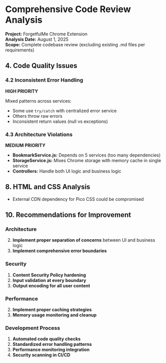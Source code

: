 # Comprehensive Code Review Analysis

**Project:** ForgetfulMe Chrome Extension  
**Analysis Date:** August 1, 2025  
**Scope:** Complete codebase review (excluding existing .md files per requirements)

## 4. Code Quality Issues

### 4.2 Inconsistent Error Handling
**HIGH PRIORITY**

Mixed patterns across services:
- Some use `try/catch` with centralized error service
- Others throw raw errors
- Inconsistent return values (null vs exceptions)

### 4.3 Architecture Violations
**MEDIUM PRIORITY**

- **BookmarkService.js:** Depends on 5 services (too many dependencies)
- **StorageService.js:** Mixes Chrome storage with memory cache in single service
- **Controllers:** Handle both UI logic and business logic

## 8. HTML and CSS Analysis

- External CDN dependency for Pico CSS could be compromised

## 10. Recommendations for Improvement

### Architecture
2. **Implement proper separation of concerns** between UI and business logic
4. **Implement comprehensive error boundaries**

### Security
1. **Content Security Policy hardening**
2. **Input validation at every boundary**
3. **Output encoding for all user content**

### Performance
2. **Implement proper caching strategies**
3. **Memory usage monitoring and cleanup**

### Development Process
1. **Automated code quality checks**
2. **Standardized error handling patterns**
3. **Performance monitoring integration**
4. **Security scanning in CI/CD**